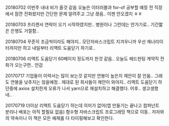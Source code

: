 20180702 이번주 내내 비가 올것 같음 오늘은 이터러블과 for-of 공부할 예정 전 직장에서 잠깐 전화왔지만 간단한 문제 알려주고 그냥 끊음.. 이젠 안오겠지 ㅎㅎ

20180703 프리랜서 연락이 오기 시작하였지만.. 병원이나 그런데는 안가기로.. 기간짧은 은행도 거절함..

20180704 꾸준히 조금씩이라도 해야지..  모던자바스크립트 지겨우니까 우선 제너리이터까지만 하고 내일부터 리액트 도움닫기 하기로.. 

20180706 리액트 도움닫기 60페이지 정도까지 한것 같음.. 오늘도 헤드헌팅 계약직 전화가 오는구먼.. 안감

20170717 기업들이 이력서는 많이 보는것 같지만 연봉이 높은지 제안이 잘 안옴.. 그래도 연봉을 낮추지는 않을예정.. 제대로 된 회사들이 제안이 와야지..
리액트 도움닫기 하던중에 axios 설치한게 오류가 나서 yarn으로 재설치하고 해결했다. 어후.. 생고생했네..

20170719 더이상 리액트 도움닫기 하는데 의미가 없어(앱 만들기는 끝나고 컴퍼넌트 분리나 배포는 아직 할필요 없음) 함수형 자바스크립트 프로그래밍 책으로 이동..
저자와의 약속이니 이 책은 모든 예제를 다 타이핑해보고 확인한다. 
